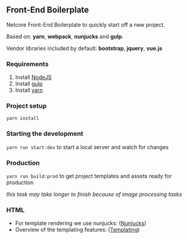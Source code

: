 ## Front-End Boilerplate

Netcore Front-End Boilerplate to quickly start off a new project.

Based on: **yarn**, **webpack**, **nunjucks** and **gulp**.

Vendor libraries included by default: **bootstrap**, **jquery**, **vue.js**

### Requirements
1. Install [NodeJS](https://nodejs.org/en/)
2. Install [gulp](https://gulpjs.com)
3. Install [yarn](https://yarnpkg.com/en/docs/install)

### Project setup

`yarn install`

### Starting the development
`yarn run start:dev` to start a local server and watch for changes

### Production
`yarn run build:prod` to get project templates and assets ready for production

_this task may take longer to finish because of image processing tasks_

### HTML
* For template rendering we use nunjucks: ([Nunjucks](https://mozilla.github.io/nunjucks/))
* Overview of the templating features: ([Templating](https://mozilla.github.io/nunjucks/templating.html))
